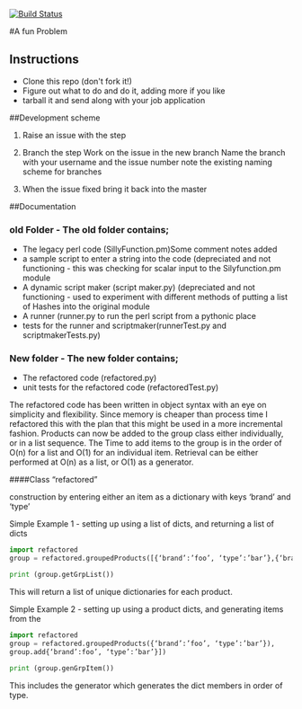 [![Build Status](https://travis-ci.org/grimley517/A-Fun-Problem.svg)](https://travis-ci.org/grimley517/A-Fun-Problem)


#A fun Problem

## Instructions
- Clone this repo (don't fork it!)
- Figure out what to do and do it, adding more if you like
- tarball it and send along with your job application

##Development scheme

1. Raise an issue with the step

2. Branch the step Work on the issue in the new branch 
Name the branch with your username and the issue number note the existing naming scheme for branches

3. When the issue fixed bring it back into the master

##Documentation
### old Folder - The old folder contains;

- The legacy perl code (SillyFunction.pm)Some comment notes added
- a sample script to enter a string into the code (depreciated and not functioning - this was checking for scalar input to the Silyfunction.pm module
- A dynamic script maker (script maker.py) (depreciated and not functioning - used to experiment with different methods of putting a list of Hashes into the original module
- A runner (runner.py to run the perl script from a pythonic place
- tests for the runner and scriptmaker(runnerTest.py and scriptmakerTests.py)

### New folder - The new folder contains;

- The refactored code (refactored.py)
- unit tests for the refactored code (refactoredTest.py)

The refactored code has been written in object syntax with an eye on simplicity and flexibility.  Since memory is cheaper than process time I refactored this with the plan that this might be used in a more incremental fashion.  Products can now be added to the group class either individually, or in a list sequence.  The Time to add items to the group is in the order of O(n) for a list and O(1) for an individual item.  Retrieval can be either performed at O(n) as a list, or O(1) as a generator.

####Class “refactored”

construction by entering either an item as a dictionary with keys ‘brand’ and ‘type’

Simple Example 1 - setting up using a list of dicts, and returning a list of dicts
```python
import refactored
group = refactored.groupedProducts([{‘brand’:’foo’, ‘type’:’bar’},{‘brand’:foo’, ‘type’:’bar’}])

print (group.getGrpList())
```

This will return a list of unique  dictionaries for each product.

Simple Example 2 - setting up using a product dicts, and generating items from the 

```python
import refactored
group = refactored.groupedProducts({‘brand’:’foo’, ‘type’:’bar’}),
group.add{‘brand’:foo’, ‘type’:’bar’}])

print (group.genGrpItem())
```
This includes the generator which generates the dict members in order of type.

